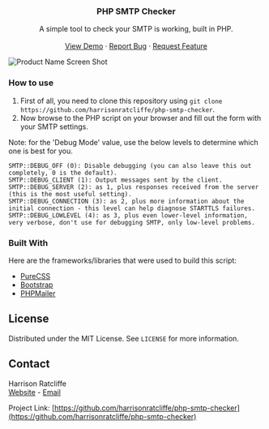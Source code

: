 <div id="top"></div>
<h3 align="center">PHP SMTP Checker</h3>

  <p align="center">
    A simple tool to check your SMTP is working, built in PHP.
    <br />
    <br />
    <a href="https://harrisonr.uk/projects/php-smtp-checker">View Demo</a>
    ·
    <a href="https://github.com/harrisonratcliffe/php-smtp-checker/issues">Report Bug</a>
    ·
    <a href="https://github.com/harrisonratcliffe/php-smtp-checker/issues">Request Feature</a>
  </p>
</div>


![Product Name Screen Shot][product-screenshot]


### How to use
1. First of all, you need to clone this repository using `git clone https://github.com/harrisonratcliffe/php-smtp-checker`.
2. Now browse to the PHP script on your browser and fill out the form with your SMTP settings.

Note: for the 'Debug Mode' value, use the below levels to determine which one is best for you.
```
SMTP::DEBUG_OFF (0): Disable debugging (you can also leave this out completely, 0 is the default).
SMTP::DEBUG_CLIENT (1): Output messages sent by the client.
SMTP::DEBUG_SERVER (2): as 1, plus responses received from the server (this is the most useful setting).
SMTP::DEBUG_CONNECTION (3): as 2, plus more information about the initial connection - this level can help diagnose STARTTLS failures.
SMTP::DEBUG_LOWLEVEL (4): as 3, plus even lower-level information, very verbose, don't use for debugging SMTP, only low-level problems.
```


### Built With
Here are the frameworks/libraries that were used to build this script:
* [PureCSS](https://purecss.io/)
* [Bootstrap](https://getbootstrap.com)
* [PHPMailer](https://github.com/PHPMailer/PHPMailer)


<!-- LICENSE -->
## License

Distributed under the MIT License. See `LICENSE` for more information.


<!-- CONTACT -->
## Contact

Harrison Ratcliffe<br>
[Website](https://harrisonr.uk) - [Email](mailto:email@harrisonr.uk)

Project Link: [https://github.com/harrisonratcliffe/php-smtp-checker](https://github.com/harrisonratcliffe/php-smtp-checker)


[product-screenshot]: https://i.hcloud.uk/TiyAyh
